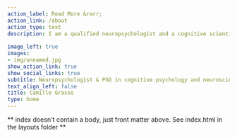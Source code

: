 ```yaml
---
action_label: Read More &rarr;
action_link: /about
action_type: text
description: I am a qualified neuropsychologist and a cognitive scientist trying to understand how humans make sense of time. During my PhD, I worked on the representation and processing of abstract temporal concepts such as past and future. Currently, I am heading towards using a combination of behavioural, neurophysiological, and computational methods to examine how humans understand, feel, and estimate time. I am a passionate researcher doing my best, who loves talking about science and who is always in quest of learning and understanding new things, so please do not hesitate to contact me! 
 
image_left: true
images:
- img/unnamed.jpg
show_action_link: true
show_social_links: true
subtitle: Neuropsychologist & PhD in cognitive psychology and neurosciences
text_align_left: false
title: Camille Grasso
type: home
---
```


** index doesn't contain a body, just front matter above.
See index.html in the layouts folder **
